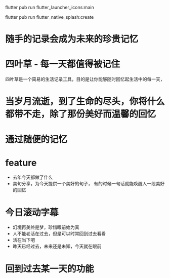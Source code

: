 flutter pub run flutter_launcher_icons:main

flutter pub run flutter_native_splash:create

# 随手的记录会成为未来的珍贵记忆

# 四叶草 - 每一天都值得被记住

四叶草是一个简易的生活记录工具，目的是让你能够随时回忆起生活中的每一天，

# 当岁月流逝，到了生命的尽头，你将什么都带不走，除了那份美好而温馨的回忆
# 通过随便的记忆


# feature 
 - 去年今天都做了什么
 - 美句分享，为今天提供一个美好的句子， 有的时候一句话就能唤醒人一段美好的回忆

# 今日滚动字幕
- 幻境再美终是梦，珍惜眼前始为真
- 人不能老活在过去，但是可以时常回到过去看看
- 活在当下吧
- 昨天已经过去，未来还是未知，今天就在眼前


# 回到过去某一天的功能